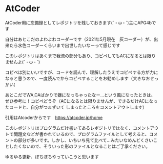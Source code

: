 # AtCoder
AtCoder用に忘備録としてレポジトリを残しておきます(´・ω・`)主にAPG4bです

自分はあとこだのよわよわコーダーです（2021年5月現在　灰コーダー）が、出来たら水色コーダーくらいまで出世したいなーって感じです

このレポジトリはあくまで我流の部分もあり、コピペしてもACになるとは限りませんよ(´・ω・`)

コピペは別にいいですが、コードを読んで、理解したうえでコピペする方が力になると思うので、一度読んでからコピペすることをお勧めします（大きなおせっかい）

あとこだでWA,CAばかりで嫌になっちゃったなー...という風になったときは、ぜひ参考に！コピペどうぞ（ACになるとは限りませんが、できるだけACになったコードと、自分がつまずいて
しまったところをコメントアウトします）

引用はAtcoderからです　https://atcoder.jp/home

このレポジトリはプログラムだけ書いてあるレポジトリではなく、コメントアウトで問題文などが書かれているので、プログラムファイルとして考えると、コメントの部分が多いです。しかし、いちいち見て比べて...みたいなめんどくさいことしたくないので、そういった形のファイルとなることはご了承ください。

ゆるゆる更新、ぼちぼちやっていこうと思います

